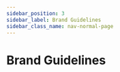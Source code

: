 ```yaml
---
sidebar_position: 3
sidebar_label: Brand Guidelines
sidebar_class_name: nav-normal-page
---
```


# Brand Guidelines
